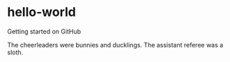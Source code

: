 # hello-world
Getting started on GitHub

The cheerleaders were bunnies and ducklings. The assistant referee was a sloth.
